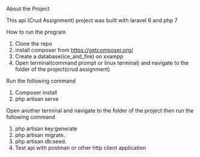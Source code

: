 
About the Project

This api (Crud Assignment) project was built with laravel 6 and php 7

How to run the program
1. Clone the repo
2.  install composer from https://getcomposer.org/
3. Create a database(ice_and_fire) on xxampp
4. Open terminal(command prompt or linux terminal) and navigate to the folder of the project(crud assignment)

Run the following command

1. Composer install
2. php artisan serve

Open another terminal and navigate to the folder of the project then run the following command

1. php artisan key:generate
2. php artisan migrate.
3. php artisan db:seed.
4. Test api with postman or other http client application
